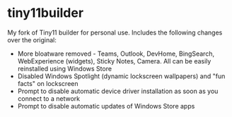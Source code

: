 # tiny11builder

My fork of Tiny11 builder for personal use. Includes the following changes over the original:
- More bloatware removed - Teams, Outlook, DevHome, BingSearch, WebExperience (widgets), Sticky Notes, Camera. All can be easily reinstalled using Windows Store
- Disabled Windows Spotlight (dynamic lockscreen wallpapers) and "fun facts" on lockscreen
- Prompt to disable automatic device driver installation as soon as you connect to a network
- Prompt to disable automatic updates of Windows Store apps
